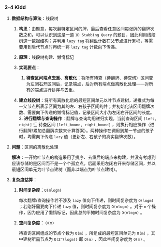 ### 2-4 Kidd

1. **数据结构与算法**：线段树

   1. **构思**：由题意，每次翻特定区间的牌，最后查看任意区间每张牌的翻牌次数之和，可以认识到这是一道 `1D Stabbing Query` 的题目，因此利用线段树这一数据结构；并利用 `lazy tag` 将翻盘计数在父节点进行累积，等需要用到后代节点时再统一将 `lazy tag` 计数向下传递。

   2. **原理**：线段树构建、懒惰标记

   3. **实现要点**：

      1. **待查区间端点去重、离散化**：将所有待查（待翻牌、待查询）区间变为左闭右开区间后，记录端点，后对所有端点做离散化处理——对所有的端点进行排序与去重。
   2. **建立线段树**：将所有离散化后的最短区间单元以叶节点建树，递推式为每一父节点所表示区间为其的左、右孩子区间的并；并初始化该区间翻牌次数、需要向下传递的懒惰标记值，记录区间大小为左闭右开区间的长度。
      3. **进行翻牌与查询操作**：翻牌与查询均用递归实现，当前查询区间 `[left, right]` ⊆ 待查区间 `[left_bound, right_bound]` ，则执行相应操作（进行翻牌/累加总翻牌次数来计算答案）。两种操作在调用到某一节点的孩子时，均需向下传递 `lazy` 值（更新左、右孩子的真实翻牌次数）。

2. **问题**：区间的离散化处理

   **解决**：一开始叶节点的构造采用了排序、去重后的端点来构建，并没有考虑到应该存储的是区间而不是一个个孤立点。后面采用左闭右开来存储区间，并以最短区间单元为叶节点建树（而非以端点为叶节点建树）。

3. **复杂度估算**：

   1. **时间复杂度**：`O(mlogm)` 

      每次翻牌/查询操作若不涉及 `lazy` 值向下传递，则时间复杂度为 `O(logm)` ；若刚好需要向下传递 `lazy` 值，则时间复杂度为 `O(mlogm)` 。对于 `m` 个操作，因为应用了懒惰标记，因此总的平摊时间复杂度为 `O(mlogm)` 。

   2. **空间复杂度**： `O(m)` 

      待查询区间组成的节点个数为 `O(m)` ，所组成的最短区间单元为 `O(m)` ，其中建树所需节点为 `O(2^(logm))` 即 `O(m)` ，因此空间复杂度为 `O(m)` 。

